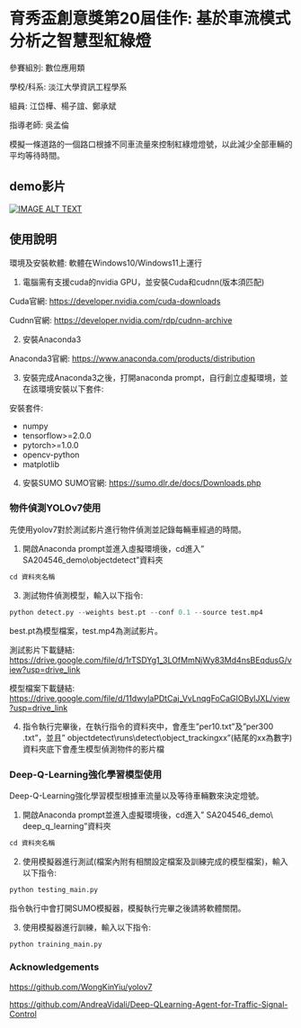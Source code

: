 # 育秀盃創意獎第20屆佳作: 基於車流模式分析之智慧型紅綠燈
參賽組別: 數位應用類

學校/科系: 淡江大學資訊工程學系

組員: 江岱樺、楊子誼、鄭承斌

指導老師: 吳孟倫

模擬一條道路的一個路口根據不同車流量來控制紅綠燈燈號，以此減少全部車輛的平均等待時間。

## demo影片
[![IMAGE ALT TEXT](http://img.youtube.com/vi/JgcGpmFGeW8/0.jpg)](https://www.youtube.com/watch?v=JgcGpmFGeW8&ab_channel=%E9%9B%B2o%E5%B8%8C%E5%86%80 "SA204546 demo")

## 使用說明
環境及安裝軟體:
軟體在Windows10/Windows11上運行
1.	電腦需有支援cuda的nvidia GPU，並安裝Cuda和cudnn(版本須匹配)

Cuda官網: https://developer.nvidia.com/cuda-downloads

Cudnn官網: https://developer.nvidia.com/rdp/cudnn-archive

2.	安裝Anaconda3

Anaconda3官網: https://www.anaconda.com/products/distribution

3.	安裝完成Anaconda3之後，打開anaconda prompt，自行創立虛擬環境，並在該環境安裝以下套件:

安裝套件:
* numpy
* tensorflow>=2.0.0
* pytorch>=1.0.0
* opencv-python
* matplotlib

4.	安裝SUMO
SUMO官網: https://sumo.dlr.de/docs/Downloads.php

### 物件偵測YOLOv7使用
先使用yolov7對於測試影片進行物件偵測並記錄每輛車經過的時間。

1.	開啟Anaconda prompt並進入虛擬環境後，cd進入” SA204546_demo\objectdetect”資料夾
```python
cd 資料夾名稱
```

3.	測試物件偵測模型，輸入以下指令:
```python
python detect.py --weights best.pt --conf 0.1 --source test.mp4
```
best.pt為模型檔案，test.mp4為測試影片。

測試影片下載鏈結: https://drive.google.com/file/d/1rTSDYg1_3LOfMmNjWy83Md4nsBEqdusG/view?usp=drive_link

模型檔案下載鏈結: https://drive.google.com/file/d/11dwylaPDtCaj_VvLnqgFoCaGIOBylJXL/view?usp=drive_link

4.	指令執行完畢後，在執行指令的資料夾中，會產生”per10.txt”及”per300
.txt”，並且” objectdetect\runs\detect\object_trackingxx”(結尾的xx為數字)資料夾底下會產生模型偵測物件的影片檔
 
### Deep-Q-Learning強化學習模型使用
Deep-Q-Learning強化學習模型根據車流量以及等待車輛數來決定燈號。

1.	開啟Anaconda prompt並進入虛擬環境後，cd進入” SA204546_demo\ deep_q_learning”資料夾
```python
cd 資料夾名稱
```

2.	使用模擬器進行測試(檔案內附有相關設定檔案及訓練完成的模型檔案)，輸入以下指令:
```python
python testing_main.py
```
指令執行中會打開SUMO模擬器，模擬執行完畢之後請將軟體關閉。

3.	使用模擬器進行訓練，輸入以下指令:
```python
python training_main.py
```

### Acknowledgements
https://github.com/WongKinYiu/yolov7

https://github.com/AndreaVidali/Deep-QLearning-Agent-for-Traffic-Signal-Control


